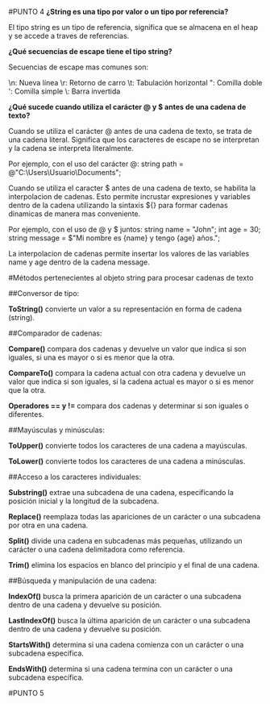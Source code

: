 #PUNTO 4
**¿String es una tipo por valor o un tipo por referencia?**

El tipo string es un tipo de referencia, significa que se almacena en el heap 
y se accede a traves de referencias.

**¿Qué secuencias de escape tiene el tipo string?**

Secuencias de escape mas comunes son:

\n: Nueva línea
\r: Retorno de carro
\t: Tabulación horizontal
\": Comilla doble
\': Comilla simple
\\: Barra invertida

**¿Qué sucede cuando utiliza el carácter @ y $ antes de una cadena de texto?**

Cuando se utiliza el carácter @ antes de una cadena de texto, se trata de una cadena 
literal. Significa que los caracteres de escape no se interpretan y la cadena se 
interpreta literalmente. 

Por ejemplo, con el uso del carácter @:
    string path = @"C:\Users\Usuario\Documents";

Cuando se utiliza el caracter $ antes de una cadena de texto, se habilita la interpolacion 
de cadenas. Esto permite incrustar expresiones y variables dentro de la cadena utilizando 
la sintaxis ${} para formar cadenas dinamicas de manera mas conveniente.

Por ejemplo, con el uso de @ y $ juntos:
    string name = "John";
    int age = 30;
    string message = $"Mi nombre es {name} y tengo {age} años.";

La interpolacion de cadenas permite insertar los valores de las variables name y age 
dentro de la cadena message.

#Métodos pertenecientes al objeto string para procesar cadenas de texto

##Conversor de tipo: 

**ToString()** convierte un valor a su representación en forma de cadena (string). 

##Comparador de cadenas: 

**Compare()** compara dos cadenas y devuelve un valor que indica si son iguales, si una 
es mayor o si es menor que la otra.

**CompareTo()** compara la cadena actual con otra cadena y devuelve un valor que indica si 
son iguales, si la cadena actual es mayor o si es menor que la otra.

**Operadores == y !=** compara dos cadenas y determinar si son iguales o diferentes.

##Mayúsculas y minúsculas: 

**ToUpper()** convierte todos los caracteres de una cadena a mayúsculas.

**ToLower()** convierte todos los caracteres de una cadena a minúsculas.

##Acceso a los caracteres individuales: 

**Substring()** extrae una subcadena de una cadena, especificando la posición inicial y la 
longitud de la subcadena.

**Replace()** reemplaza todas las apariciones de un carácter o una subcadena por otra en una 
cadena.

**Split()** divide una cadena en subcadenas más pequeñas, utilizando un carácter o una 
cadena delimitadora como referencia.

**Trim()** elimina los espacios en blanco del principio y el final de una cadena.

##Búsqueda y manipulación de una cadena:

**IndexOf()** busca la primera aparición de un carácter o una subcadena dentro de una 
cadena y devuelve su posición.

**LastIndexOf()** busca la última aparición de un carácter o una subcadena dentro de una 
cadena y devuelve su posición.

**StartsWith()** determina si una cadena comienza con un carácter o una subcadena específica.

**EndsWith()** determina si una cadena termina con un carácter o una subcadena específica.

#PUNTO 5
